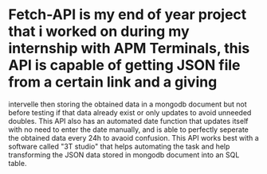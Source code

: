 # Fetch-API is my end of year project that i worked on during my internship with APM Terminals, this API is capable of getting JSON file from a certain link and a giving
intervelle then storing the obtained data in a mongodb document but not before testing if that data already exist or only updates to avoid unneeded doubles.
This API also has an automated date function that updates itself with no need to enter the date manually, and is able to perfectly seperate the obtained data every 24h
to avaoid confusion.
This API works best with a software called "3T studio" that helps automating the task and help transforming the JSON data stored in mongodb document into an SQL table.
